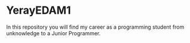 # YerayEDAM1
In this repository you will find my career as a programming student from unknowledge to a Junior Programmer.
